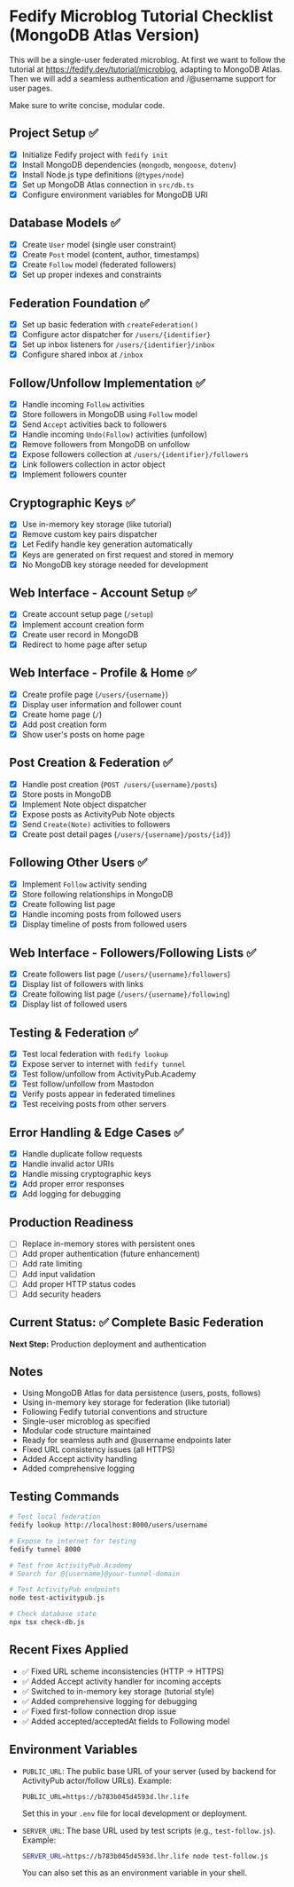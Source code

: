 # Fedify Microblog Tutorial Checklist (MongoDB Atlas Version)

This will be a single-user federated microblog. At first we want to follow the tutorial at https://fedify.dev/tutorial/microblog, adapting to MongoDB Atlas. Then we will add a seamless authentication and /@username support for user pages.

Make sure to write concise, modular code. 

## Project Setup ✅
- [x] Initialize Fedify project with `fedify init`
- [x] Install MongoDB dependencies (`mongodb`, `mongoose`, `dotenv`)
- [x] Install Node.js type definitions (`@types/node`)
- [x] Set up MongoDB Atlas connection in `src/db.ts`
- [x] Configure environment variables for MongoDB URI

## Database Models ✅
- [x] Create `User` model (single user constraint)
- [x] Create `Post` model (content, author, timestamps)
- [x] Create `Follow` model (federated followers)
- [x] Set up proper indexes and constraints

## Federation Foundation ✅
- [x] Set up basic federation with `createFederation()`
- [x] Configure actor dispatcher for `/users/{identifier}`
- [x] Set up inbox listeners for `/users/{identifier}/inbox`
- [x] Configure shared inbox at `/inbox`

## Follow/Unfollow Implementation ✅
- [x] Handle incoming `Follow` activities
- [x] Store followers in MongoDB using `Follow` model
- [x] Send `Accept` activities back to followers
- [x] Handle incoming `Undo(Follow)` activities (unfollow)
- [x] Remove followers from MongoDB on unfollow
- [x] Expose followers collection at `/users/{identifier}/followers`
- [x] Link followers collection in actor object
- [x] Implement followers counter

## Cryptographic Keys ✅
- [x] Use in-memory key storage (like tutorial)
- [x] Remove custom key pairs dispatcher
- [x] Let Fedify handle key generation automatically
- [x] Keys are generated on first request and stored in memory
- [x] No MongoDB key storage needed for development

## Web Interface - Account Setup ✅
- [x] Create account setup page (`/setup`)
- [x] Implement account creation form
- [x] Create user record in MongoDB
- [x] Redirect to home page after setup

## Web Interface - Profile & Home ✅
- [x] Create profile page (`/users/{username}`)
- [x] Display user information and follower count
- [x] Create home page (`/`)
- [x] Add post creation form
- [x] Show user's posts on home page

## Post Creation & Federation ✅
- [x] Handle post creation (`POST /users/{username}/posts`)
- [x] Store posts in MongoDB
- [x] Implement Note object dispatcher
- [x] Expose posts as ActivityPub Note objects
- [x] Send `Create(Note)` activities to followers
- [x] Create post detail pages (`/users/{username}/posts/{id}`)

## Following Other Users ✅
- [x] Implement `Follow` activity sending
- [x] Store following relationships in MongoDB
- [x] Create following list page
- [x] Handle incoming posts from followed users
- [x] Display timeline of posts from followed users

## Web Interface - Followers/Following Lists ✅
- [x] Create followers list page (`/users/{username}/followers`)
- [x] Display list of followers with links
- [x] Create following list page (`/users/{username}/following`)
- [x] Display list of followed users

## Testing & Federation ✅
- [x] Test local federation with `fedify lookup`
- [x] Expose server to internet with `fedify tunnel`
- [x] Test follow/unfollow from ActivityPub.Academy
- [x] Test follow/unfollow from Mastodon
- [x] Verify posts appear in federated timelines
- [x] Test receiving posts from other servers

## Error Handling & Edge Cases ✅
- [x] Handle duplicate follow requests
- [x] Handle invalid actor URIs
- [x] Handle missing cryptographic keys
- [x] Add proper error responses
- [x] Add logging for debugging

## Production Readiness
- [ ] Replace in-memory stores with persistent ones
- [ ] Add proper authentication (future enhancement)
- [ ] Add rate limiting
- [ ] Add input validation
- [ ] Add proper HTTP status codes
- [ ] Add security headers

## Current Status: ✅ Complete Basic Federation
**Next Step:** Production deployment and authentication

## Notes
- Using MongoDB Atlas for data persistence (users, posts, follows)
- Using in-memory key storage for federation (like tutorial)
- Following Fedify tutorial conventions and structure
- Single-user microblog as specified
- Modular code structure maintained
- Ready for seamless auth and @username endpoints later
- Fixed URL consistency issues (all HTTPS)
- Added Accept activity handling
- Added comprehensive logging

## Testing Commands
```bash
# Test local federation
fedify lookup http://localhost:8000/users/username

# Expose to internet for testing
fedify tunnel 8000

# Test from ActivityPub.Academy
# Search for @{username}@your-tunnel-domain

# Test ActivityPub endpoints
node test-activitypub.js

# Check database state
npx tsx check-db.js
```

## Recent Fixes Applied
- ✅ Fixed URL scheme inconsistencies (HTTP → HTTPS)
- ✅ Added Accept activity handler for incoming accepts
- ✅ Switched to in-memory key storage (tutorial style)
- ✅ Added comprehensive logging for debugging
- ✅ Fixed first-follow connection drop issue
- ✅ Added accepted/acceptedAt fields to Following model 

## Environment Variables

- `PUBLIC_URL`: The public base URL of your server (used by backend for ActivityPub actor/follow URLs). Example:
  
  ```env
  PUBLIC_URL=https://b783b045d4593d.lhr.life
  ```
  Set this in your `.env` file for local development or deployment.

- `SERVER_URL`: The base URL used by test scripts (e.g., `test-follow.js`). Example:
  
  ```sh
  SERVER_URL=https://b783b045d4593d.lhr.life node test-follow.js
  ```
  You can also set this as an environment variable in your shell. 